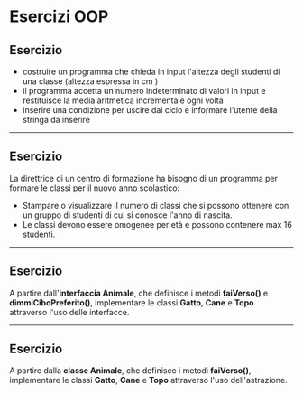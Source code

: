 # Esercizi OOP

## Esercizio

* costruire un programma che chieda in input l'altezza degli studenti di una classe (altezza espressa in cm )
* il programma accetta un numero indeterminato di valori in input e restituisce la media aritmetica incrementale ogni volta
* inserire una condizione per uscire dal ciclo e informare l'utente della stringa da inserire

---

## Esercizio

La direttrice di un centro di formazione ha bisogno di un programma per formare le classi per il nuovo anno scolastico:

* Stampare o visualizzare il numero di classi che si possono ottenere con un gruppo di studenti di cui si conosce l'anno di nascita.
* Le classi devono essere omogenee per età e possono contenere max 16 studenti.

---

## Esercizio
A partire dall'**interfaccia Animale**, che definisce
i metodi **faiVerso()** e **dimmiCiboPreferito()**,
implementare le classi **Gatto**, **Cane** e **Topo**
attraverso l'uso delle interfacce.

---

## Esercizio
A partire dalla **classe Animale**, che definisce i
metodi **faiVerso()**, implementare le classi **Gatto**,
**Cane** e **Topo** attraverso l'uso dell'astrazione.
